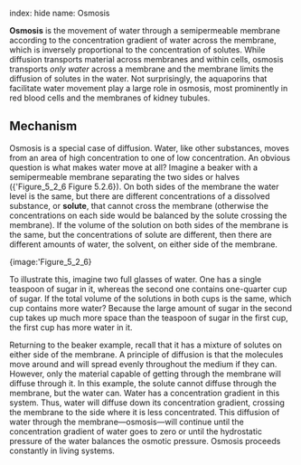 index: hide
name: Osmosis

 **Osmosis** is the movement of water through a semipermeable membrane according to the concentration gradient of water across the membrane, which is inversely proportional to the concentration of solutes. While diffusion transports material across membranes and within cells, osmosis transports  *only water* across a membrane and the membrane limits the diffusion of solutes in the water. Not surprisingly, the aquaporins that facilitate water movement play a large role in osmosis, most prominently in red blood cells and the membranes of kidney tubules.

## Mechanism

Osmosis is a special case of diffusion. Water, like other substances, moves from an area of high concentration to one of low concentration. An obvious question is what makes water move at all? Imagine a beaker with a semipermeable membrane separating the two sides or halves ({'Figure_5_2_6 Figure 5.2.6}). On both sides of the membrane the water level is the same, but there are different concentrations of a dissolved substance, or  **solute**, that cannot cross the membrane (otherwise the concentrations on each side would be balanced by the solute crossing the membrane). If the volume of the solution on both sides of the membrane is the same, but the concentrations of solute are different, then there are different amounts of water, the solvent, on either side of the membrane.


{image:'Figure_5_2_6}
        

To illustrate this, imagine two full glasses of water. One has a single teaspoon of sugar in it, whereas the second one contains one-quarter cup of sugar. If the total volume of the solutions in both cups is the same, which cup contains more water? Because the large amount of sugar in the second cup takes up much more space than the teaspoon of sugar in the first cup, the first cup has more water in it.

Returning to the beaker example, recall that it has a mixture of solutes on either side of the membrane. A principle of diffusion is that the molecules move around and will spread evenly throughout the medium if they can. However, only the material capable of getting through the membrane will diffuse through it. In this example, the solute cannot diffuse through the membrane, but the water can. Water has a concentration gradient in this system. Thus, water will diffuse down its concentration gradient, crossing the membrane to the side where it is less concentrated. This diffusion of water through the membrane—osmosis—will continue until the concentration gradient of water goes to zero or until the hydrostatic pressure of the water balances the osmotic pressure. Osmosis proceeds constantly in living systems.
